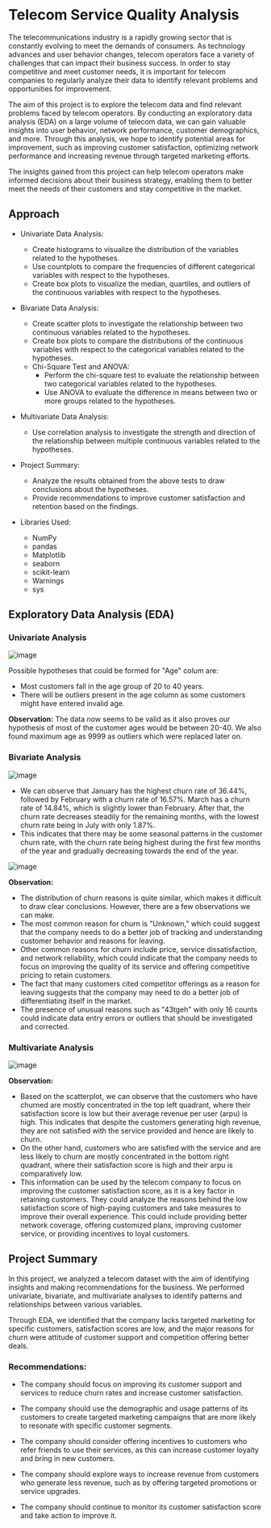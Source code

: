 # Telecom Service Quality Analysis

The telecommunications industry is a rapidly growing sector that is constantly evolving to meet the demands of consumers. As technology advances and user behavior changes, telecom operators face a variety of challenges that can impact their business success. In order to stay competitive and meet customer needs, it is important for telecom companies to regularly analyze their data to identify relevant problems and opportunities for improvement.

The aim of this project is to explore the telecom data and find relevant problems faced by telecom operators. By conducting an exploratory data analysis (EDA) on a large volume of telecom data, we can gain valuable insights into user behavior, network performance, customer demographics, and more. Through this analysis, we hope to identify potential areas for improvement, such as  improving customer satisfaction, optimizing network performance and increasing revenue through targeted marketing efforts.

The insights gained from this project can help telecom operators make informed decisions about their business strategy, enabling them to better meet the needs of their customers and stay competitive in the market.
 
## **Approach**

* Univariate Data Analysis:
    * Create histograms to visualize the distribution of the variables related to the hypotheses.
    * Use countplots to compare the frequencies of different categorical variables with respect to the hypotheses.
    * Create box plots to visualize the median, quartiles, and outliers of the continuous variables with respect to the hypotheses.

* Bivariate Data Analysis:
    * Create scatter plots to investigate the relationship between two continuous variables related to the hypotheses.
    * Create box plots to compare the distributions of the continuous variables with respect to the categorical variables related to the hypotheses.
    * Chi-Square Test and ANOVA:
        * Perform the chi-square test to evaluate the relationship between two categorical variables related to the hypotheses.
        * Use ANOVA to evaluate the difference in means between two or more groups related to the hypotheses.

* Multivariate Data Analysis:
    * Use correlation analysis to investigate the strength and direction of the relationship between multiple continuous variables related to the hypotheses.


* Project Summary:
    * Analyze the results obtained from the above tests to draw conclusions about the hypotheses.
    * Provide recommendations to improve customer satisfaction and retention based on the findings.
 
* Libraries Used:
    * NumPy
    * pandas
    * Matplotlib
    * seaborn
    * scikit-learn
    * Warnings
    * sys
 
## **Exploratory Data Analysis (EDA)**

### Univariate Analysis

![image](https://github.com/user-attachments/assets/888cd08c-ac90-4bc5-a57d-4f258a3c25b4)

Possible hypotheses that could be formed for "Age" colum are:
* Most customers fall in the age group of 20 to 40 years.
* There will be outliers present in the age column as some customers might have entered invalid age.

**Observation:** The data now seems to be valid as it also proves our hypothesis of most of the customer ages would be between 20-40. We also found maximum age as 9999 as outliers which were replaced later on.

### Bivariate Analysis

![image](https://github.com/user-attachments/assets/0fc47011-61d9-4da6-b748-00d5d1fe5afa)

* We can observe that January has the highest churn rate of 36.44%, followed by February with a churn rate of 16.57%. March has a churn rate of 14.84%, which is slightly lower than February. After that, the churn rate decreases steadily for the remaining months, with the lowest churn rate being in July with only 1.87%.
* This indicates that there may be some seasonal patterns in the customer churn rate, with the churn rate being highest during the first few months of the year and gradually decreasing towards the end of the year.

![image](https://github.com/user-attachments/assets/9e161b72-5782-487f-b705-7503eff550b8)

**Observation:**
* The distribution of churn reasons is quite similar, which makes it difficult to draw clear conclusions. However, there are a few observations we can make.
* The most common reason for churn is "Unknown," which could suggest that the company needs to do a better job of tracking and understanding customer behavior and reasons for leaving.
* Other common reasons for churn include price, service dissatisfaction, and network reliability, which could indicate that the company needs to focus on improving the quality of its service and offering competitive pricing to retain customers.
* The fact that many customers cited competitor offerings as a reason for leaving suggests that the company may need to do a better job of differentiating itself in the market.
* The presence of unusual reasons such as "43tgeh" with only 16 counts could indicate data entry errors or outliers that should be investigated and corrected.

### Multivariate Analysis

![image](https://github.com/user-attachments/assets/2ba8d9be-5b50-45ce-87b6-b735cdaa3f0f)

**Observation:**
* Based on the scatterplot, we can observe that the customers who have churned are mostly concentrated in the top left quadrant, where their satisfaction score is low but their average revenue per user (arpu) is high. This indicates that despite the customers generating high revenue, they are not satisfied with the service provided and hence are likely to churn.
* On the other hand, customers who are satisfied with the service and are less likely to churn are mostly concentrated in the bottom right quadrant, where their satisfaction score is high and their arpu is comparatively low.
* This information can be used by the telecom company to focus on improving the customer satisfaction score, as it is a key factor in retaining customers. They could analyze the reasons behind the low satisfaction score of high-paying customers and take measures to improve their overall experience. This could include providing better network coverage, offering customized plans, improving customer service, or providing incentives to loyal customers.


## **Project Summary**

In this project, we analyzed a telecom dataset with the aim of identifying insights and making recommendations for the business. We performed univariate, bivariate, and multivariate analyses to identify patterns and relationships between various variables. 

Through EDA, we identified that the company lacks targeted marketing for specific customers, satisfaction scores are low, and the major reasons for churn were attitude of customer support and competition offering better deals. 

### **Recommendations**:

* The company should focus on improving its customer support and services to reduce churn rates and increase customer satisfaction.

* The company should use the demographic and usage patterns of its customers to create targeted marketing campaigns that are more likely to resonate with specific customer segments.

* The company should consider offering incentives to customers who refer friends to use their services, as this can increase customer loyalty and bring in new customers.

* The company should explore ways to increase revenue from customers who generate less revenue, such as by offering targeted promotions or service upgrades.

* The company should continue to monitor its customer satisfaction score and take action to improve it.
